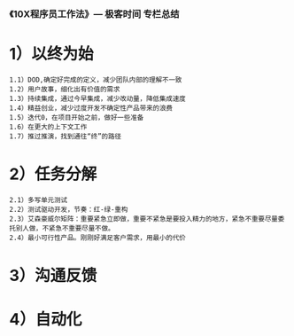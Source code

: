 ### 《10X程序员工作法》— 极客时间 专栏总结

# 1）以终为始
    1.1）DOD,确定好完成的定义，减少团队内部的理解不一致
    1.2）用户故事，细化出有价值的需求
    1.3）持续集成，通过今早集成，减少改动量，降低集成速度
    1.4）精益创业，减少过度开发不确定性产品带来的浪费
    1.5）迭代0，在项目开始之前，做好一些准备
    1.6）在更大的上下文工作
    1.7）推过推演，找到通往“终”的路径 

# 2）任务分解
    2.1）多写单元测试
    2.2）测试驱动开发，节奏：红-绿-重构
    2.3）艾森豪威尔矩阵：重要紧急立即做，重要不紧急是要投入精力的地方，紧急不重要尽量委托别人做，不紧急不重要尽量不做。
    2.4）最小可行性产品。刚刚好满足客户需求，用最小的代价

# 3）沟通反馈

# 4）自动化